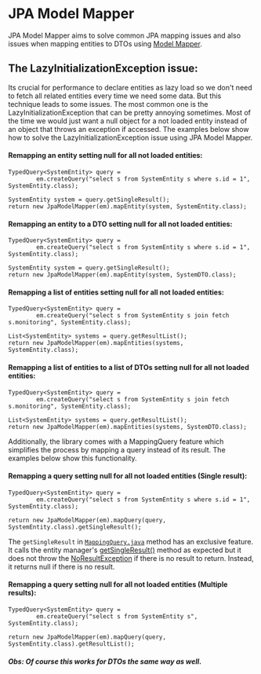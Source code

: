 # JPA Model Mapper

JPA Model Mapper aims to solve common JPA mapping issues and also issues when mapping entities to DTOs using [Model Mapper](http://modelmapper.org/).

## The LazyInitializationException issue:
Its crucial for performance to declare entities as lazy load so we don't need to fetch all related entities every time we need some data. But this technique leads to some issues. 
The most common one is the LazyInitializationException that can be pretty annoying sometimes. Most of the time we would just want a null object for a not loaded entity instead of an object that throws an exception if accessed. The examples below show how to solve the LazyInitializationException issue using JPA Model Mapper.  

#### Remapping an entity setting null for all not loaded entities: 
```
TypedQuery<SystemEntity> query =
        em.createQuery("select s from SystemEntity s where s.id = 1",  SystemEntity.class);

SystemEntity system = query.getSingleResult();
return new JpaModelMapper(em).mapEntity(system, SystemEntity.class);
```
#### Remapping an entity to a DTO setting null for all not loaded entities:
```
TypedQuery<SystemEntity> query =
        em.createQuery("select s from SystemEntity s where s.id = 1",  SystemEntity.class);

SystemEntity system = query.getSingleResult();
return new JpaModelMapper(em).mapEntity(system, SystemDTO.class);
```

#### Remapping a list of entities setting null for all not loaded entities: 
```
TypedQuery<SystemEntity> query =
        em.createQuery("select s from SystemEntity s join fetch s.monitoring", SystemEntity.class);

List<SystemEntity> systems = query.getResultList();
return new JpaModelMapper(em).mapEntities(systems, SystemEntity.class);
```

#### Remapping a list of entities to a list of DTOs setting null for all not loaded entities:
```
TypedQuery<SystemEntity> query =
        em.createQuery("select s from SystemEntity s join fetch s.monitoring", SystemEntity.class);

List<SystemEntity> systems = query.getResultList();
return new JpaModelMapper(em).mapEntities(systems, SystemDTO.class);
```

Additionally, the library comes with a MappingQuery feature which simplifies the process by mapping a query instead of its result. The examples below show this functionality.

#### Remapping a query setting null for all not loaded entities (Single result):
```
TypedQuery<SystemEntity> query =
        em.createQuery("select s from SystemEntity s where s.id = 1", SystemEntity.class);

return new JpaModelMapper(em).mapQuery(query, SystemEntity.class).getSingleResult();
```
The ``getSingleResult`` in [`MappingQuery.java`](src/main/java/com/vmf/modelmapper/jpa/MappingQuery.java) method has an exclusive feature. It calls the entity manager's [getSingleResult()](https://docs.oracle.com/javaee/6/api/javax/persistence/Query.html#getSingleResult()) method as expected but it does not throw the [NoResultException](https://docs.jboss.org/hibernate/jpa/2.1/api/javax/persistence/NoResultException.html) if there is no result to return. Instead, it returns null if there is no result. 

#### Remapping a query setting null for all not loaded entities (Multiple results):
```
TypedQuery<SystemEntity> query =
        em.createQuery("select s from SystemEntity s", SystemEntity.class);

return new JpaModelMapper(em).mapQuery(query, SystemEntity.class).getResultList();
```

##### Obs: Of course this works for DTOs the same way as well.